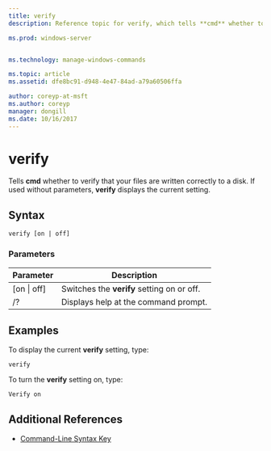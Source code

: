 ```yaml
---
title: verify
description: Reference topic for verify, which tells **cmd** whether to verify that your files are written correctly to a disk. 

ms.prod: windows-server


ms.technology: manage-windows-commands

ms.topic: article
ms.assetid: dfe8bc91-d948-4e47-84ad-a79a60506ffa

author: coreyp-at-msft
ms.author: coreyp
manager: dongill
ms.date: 10/16/2017
---
```


# verify



Tells **cmd** whether to verify that your files are written correctly to a disk. If used without parameters, **verify** displays the current setting.



## Syntax

```
verify [on | off]
```

### Parameters

|Parameter|Description|
|---------|-----------|
|[on \| off]|Switches the **verify** setting on or off.|
|/?|Displays help at the command prompt.|

## Examples

To display the current **verify** setting, type:
```
verify
```
To turn the **verify** setting on, type:
```
Verify on
```

## Additional References

- [Command-Line Syntax Key](command-line-syntax-key.md)